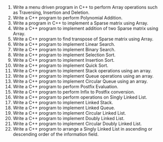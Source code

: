 1) Write a menu driven program in C++ to perform Array operations such as Traversing,
Insertion and Deletion.
2) Write a C++ program to perform Polynomial Addition.
3) Write a program in C++ to implement a Sparse matrix using Array.
4) Write a C++ program to implement addition of two Sparse matrix using Array.
5) Write a C++ program to find transpose of Sparse matrix using Array.
6) Write a C++ program to implement Linear Search.
7) Write a C++ program to implement Binary Search.
8) Write a C++ program to implement Selection Sort.
9) Write a C++ program to implement Insertion Sort.
10) Write a C++ program to implement Quick Sort.
11) Write a C++ program to implement Stack operations using an array.
12) Write a C++ program to implement Queue operations using an array.
13) Write a C++ program to implement Circular Queue using an array.
14) Write a C++ program to perform Postfix Evaluation.
15) Write a C++ program to perform Infix to Postfix conversion.
16) Write a C++ program to perform operations on Singly Linked List.
17) Write a C++ program to implement Linked Stack.
18) Write a C++ program to implement Linked Queue.
19) Write a C++ program to implement Circular Linked List.
20) Write a C++ program to implement Doubly Linked List.
21) Write a C++ program to implement Circular Doubly Linked List.
22) Write a C++ program to arrange a Singly Linked List in ascending or descending order of
the information field.
